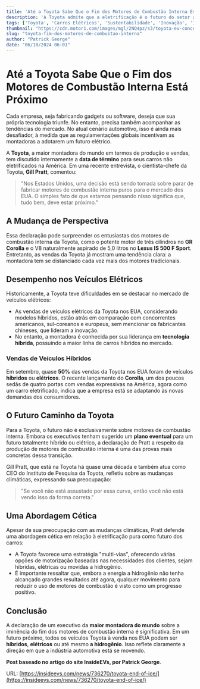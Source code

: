 ```yaml
---
title: 'Até a Toyota Sabe Que o Fim dos Motores de Combustão Interna Está Próximo'
description: 'A Toyota admite que a eletrificação é o futuro do setor automotivo, indicando uma possível data de término para sua produção de motores de combustão interna nos EUA.'
tags: ['Toyota', 'Carros Elétricos', 'Sustentabilidade', 'Inovação', 'Indústria Automotiva']
thumbnail: "https://cdn.motor1.com/images/mgl/2NQ4pz/s3/toyota-ev-concept-front.jpg"
slug: "toyota-fim-dos-motores-de-combustao-interna"
author: "Patrick George"
date: "06/10/2024 06:01"
---
```


# Até a Toyota Sabe Que o Fim dos Motores de Combustão Interna Está Próximo

Cada empresa, seja fabricando gadgets ou software, deseja que sua própria tecnologia triunfe. No entanto, precisa também acompanhar as tendências do mercado. No atual cenário automotivo, isso é ainda mais desafiador, à medida que as regulamentações globais incentivam as montadoras a adotarem um futuro elétrico.

A **Toyota**, a maior montadora do mundo em termos de produção e vendas, tem discutido internamente a **data de término** para seus carros não eletrificados na América. Em uma recente entrevista, o cientista-chefe da Toyota, **Gill Pratt**, comentou:

> "Nos Estados Unidos, uma decisão está sendo tomada sobre parar de fabricar motores de combustão interna puros para o mercado dos EUA. O simples fato de que estamos pensando nisso significa que, tudo bem, deve estar próximo."

## A Mudança de Perspectiva

Essa declaração pode surpreender os entusiastas dos motores de combustão interna da Toyota, como o potente motor de três cilindros no **GR Corolla** e o V8 naturalmente aspirado de 5,0 litros no **Lexus IS 500 F Sport**. Entretanto, as vendas da Toyota já mostram uma tendência clara:  a montadora tem se distanciado cada vez mais dos motores tradicionais.

## Desempenho nos Veículos Elétricos

Historicamente, a Toyota teve dificuldades em se destacar no mercado de veículos elétricos:
- As vendas de veículos elétricos da Toyota nos EUA, considerando modelos híbridos, estão atrás em comparação com concorrentes americanos, sul-coreanos e europeus, sem mencionar os fabricantes chineses, que lideram a inovação.
- No entanto, a montadora é conhecida por sua liderança em **tecnologia híbrida**, possuindo a maior linha de carros híbridos no mercado.

### Vendas de Veículos Híbridos

Em setembro, quase **50%** das vendas da Toyota nos EUA foram de veículos **híbridos** ou **elétricos**. O recente lançamento do **Corolla**, um dos poucos sedãs de quatro portas com vendas expressivas na América, agora como um carro eletrificado, indica que a empresa está se adaptando às novas demandas dos consumidores.

## O Futuro Caminho da Toyota

Para a Toyota, o futuro não é exclusivamente sobre motores de combustão interna. Embora os executivos tenham sugerido um **plano eventual** para um futuro totalmente híbrido ou elétrico, a declaração de Pratt a respeito da produção de motores de combustão interna é uma das provas mais concretas dessa transição.

Gill Pratt, que está na Toyota há quase uma década e também atua como CEO do Instituto de Pesquisa da Toyota, refletiu sobre as mudanças climáticas, expressando sua preocupação:
> "Se você não está assustado por essa curva, então você não está vendo isso da forma correta."

## Uma Abordagem Cética 

Apesar de sua preocupação com as mudanças climáticas, Pratt defende uma abordagem cética em relação à eletrificação pura como futuro dos carros:
- A Toyota favorece uma estratégia "multi-vias", oferecendo várias opções de motorização baseadas nas necessidades dos clientes, sejam híbridas, elétricas ou movidas a hidrogênio.
- É importante ressaltar que, embora a energia a hidrogênio não tenha alcançado grandes resultados até agora, qualquer movimento para reduzir o uso de motores de combustão é visto como um progresso positivo.

## Conclusão

A declaração de um executivo da **maior montadora do mundo** sobre a iminência do fim dos motores de combustão interna é significativa. Em um futuro próximo, todos os veículos Toyota à venda nos EUA podem ser **híbridos**, **elétricos** ou até mesmo **a hidrogênio**. Isso reflete claramente a direção em que a indústria automotiva está se movendo.

**Post baseado no artigo do site InsideEVs, por Patrick George**.

URL: [https://insideevs.com/news/736270/toyota-end-of-ice/](https://insideevs.com/news/736270/toyota-end-of-ice/)
